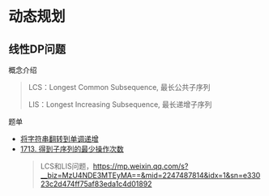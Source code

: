 # 动态规划

## 线性DP问题

概念介绍
> LCS：Longest Common Subsequence, 最长公共子序列
> 
> LIS：Longest Increasing Subsequence, 最长递增子序列

题单
- [将字符串翻转到单调递增](https://leetcode.cn/problems/flip-string-to-monotone-increasing/)
- [1713. 得到子序列的最少操作次数](https://leetcode.cn/problems/minimum-operations-to-make-a-subsequence/description/)
  > LCS和LIS问题，https://mp.weixin.qq.com/s?__biz=MzU4NDE3MTEyMA==&mid=2247487814&idx=1&sn=e33023c2d474ff75af83eda1c4d01892
